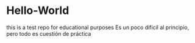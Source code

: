 # Hello-World
this is a test repo for educational purposes
Es un poco difícil al principio, pero todo es cuestión de práctica
